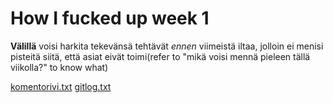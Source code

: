 # How I fucked up week 1

**Välillä** voisi harkita tekevänsä tehtävät _ennen_ viimeistä iltaa, jolloin ei menisi pisteitä siitä, että asiat eivät toimi(refer to "mikä voisi mennä pieleen tällä viikolla?" to know what)

[komentorivi.txt](https://github.com/ljunjoel/ot-harjoitustyo/blob/master/laskarit/viikko1/komentorivi.txt)
[gitlog.txt](https://github.com/ljunjoel/ot-harjoitustyo/blob/master/laskarit/viikko1/gitlog.txt)


